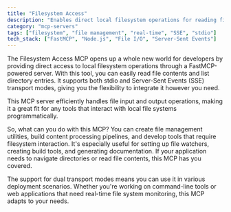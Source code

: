 ```yaml
---
title: "Filesystem Access"
description: "Enables direct local filesystem operations for reading files and listing directories through a FastMCP server supporting stdio and SSE transports."
category: "mcp-servers"
tags: ["filesystem", "file management", "real-time", "SSE", "stdio"]
tech_stack: ["FastMCP", "Node.js", "File I/O", "Server-Sent Events"]
---
```


The Filesystem Access MCP opens up a whole new world for developers by providing direct access to local filesystem operations through a FastMCP-powered server. With this tool, you can easily read file contents and list directory entries. It supports both stdio and Server-Sent Events (SSE) transport modes, giving you the flexibility to integrate it however you need.

This MCP server efficiently handles file input and output operations, making it a great fit for any tools that interact with local file systems programmatically.

So, what can you do with this MCP? You can create file management utilities, build content processing pipelines, and develop tools that require filesystem interaction. It's especially useful for setting up file watchers, creating build tools, and generating documentation. If your application needs to navigate directories or read file contents, this MCP has you covered.

The support for dual transport modes means you can use it in various deployment scenarios. Whether you're working on command-line tools or web applications that need real-time file system monitoring, this MCP adapts to your needs.